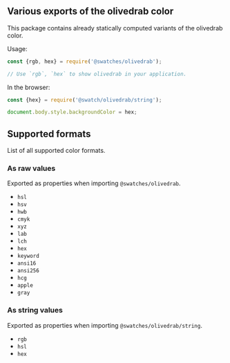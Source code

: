 ## Various exports of the olivedrab color

This package contains already statically computed variants of the olivedrab color.

Usage:
```js
const {rgb, hex} = require('@swatches/olivedrab');

// Use `rgb`, `hex` to show olivedrab in your application.
```

In the browser:
```js
const {hex} = require('@swatch/olivedrab/string');

document.body.style.backgroundColor = hex;
```

## Supported formats


List of all supported color formats.

### As raw values

Exported as properties when importing `@swatches/olivedrab`.

- `hsl`
- `hsv`
- `hwb`
- `cmyk`
- `xyz`
- `lab`
- `lch`
- `hex`
- `keyword`
- `ansi16`
- `ansi256`
- `hcg`
- `apple`
- `gray`

### As string values

Exported as properties when importing `@swatches/olivedrab/string`.

- `rgb`
- `hsl`
- `hex`
